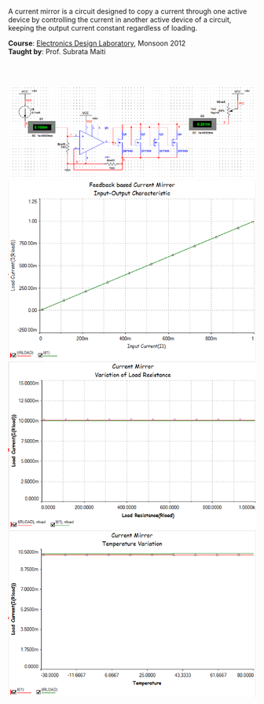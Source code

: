 A current mirror is a circuit designed to copy a current through one active
device by controlling the current in another active device of a circuit,
keeping the output current constant regardless of loading.

**Course**: [Electronics Design Laboratory], Monsoon 2012<br>
**Taught by**: Prof. Subrata Maiti

[Electronics Design Laboratory]: https://github.com/nitrece/electronics-design-laboratory

<br>
<br>

![](Results/Case%201.png)<br>
![](Results/IO%20Characteristic.png)<br>
![](Results/Vary%20Load%201.png)<br>
![](Results/Vary%20Temperature%201.png)<br>
